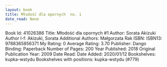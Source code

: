 ```yaml
---
layout: book
title: Młodość dla opornych  no. 1
date_read: None
---
```


Book Id: 41026386
Title: Młodość dla opornych #1
Author: Sorata Akizuki
Author l-f: Akizuki, Sorata
Additional Authors: Małgorzata Rak
ISBN: 
ISBN13: 9788365856371
My Rating: 0
Average Rating: 3.70
Publisher: Dango
Binding: Paperback
Number of Pages: 200
Year Published: 2018
Original Publication Year: 2009
Date Read: 
Date Added: 2020/01/12
Bookshelves: kupka-wstydu
Bookshelves with positions: kupka-wstydu (#779)

